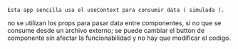     Esta app sencilla usa el useContext para consumir data ( simulada ).
no se utilizan los props para pasar data entre componentes, si no que se consume desde un archivo externo; se puede cambiar el button de componente sin afectar la funcionabilidad y no hay que modificar el codigo.